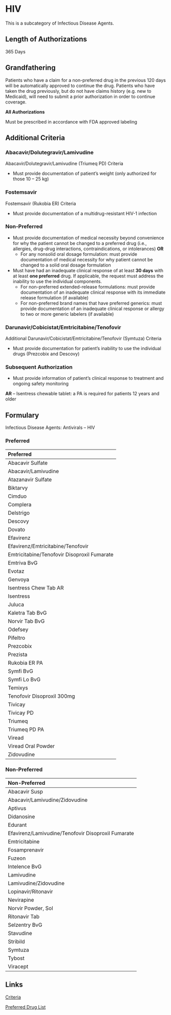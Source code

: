# HIV

This is a subcategory of Infectious Disease Agents.

## Length of Authorizations

365 Days

## Grandfathering

Patients who have a claim for a non-preferred drug in the previous 120 days will be automatically approved to continue the drug. Patients who have taken the drug previously, but do not have claims history (e.g. new to Medicaid), will need to submit a prior authorization in order to continue coverage.

**All Authorizations**

Must be prescribed in accordance with FDA approved labeling

## Additional Criteria

### Abacavir/Dolutegravir/Lamivudine

Abacavir/Dolutegravir/Lamivudine (Triumeq PD) Criteria

-   Must provide documentation of patient’s weight (only authorized for those 10 – 25 kg)

### Fostemsavir

Fostemsavir (Rukobia ER) Criteria

-   Must provide documentation of a multidrug-resistant HIV-1 infection

### Non-Preferred

-   Must provide documentation of medical necessity beyond convenience for why the patient cannot be changed to a preferred drug (i.e., allergies, drug-drug interactions, contraindications, or intolerances) **OR**
    -   For any nonsolid oral dosage formulation: must provide documentation of medical necessity for why patient cannot be changed to a solid oral dosage formulation
-   Must have had an inadequate clinical response of at least **30 days** with at least **one preferred** drug. If applicable, the request must address the inability to use the individual components.
    -   For non-preferred extended-release formulations: must provide documentation of an inadequate clinical response with its immediate release formulation (if available)
    -   For non-preferred brand names that have preferred generics: must provide documentation of an inadequate clinical response or allergy to two or more generic labelers (if available)

### Darunavir/Cobicistat/Emtricitabine/Tenofovir

Additional Darunavir/Cobicistat/Emtricitabine/Tenofovir (Symtuza) Criteria

-   Must provide documentation for patient’s inability to use the individual drugs (Prezcobix and Descovy)

### Subsequent Authorization

-   Must provide information of patient’s clinical response to treatment and ongoing safety monitoring

**AR** – Isentress chewable tablet: a PA is required for patients 12 years and older

## Formulary

Infectious Disease Agents: Antivirals – HIV

### Preferred

| Preferred                                   |
| :------------------------------------------ |
| Abacavir Sulfate                            |
| Abacavir/Lamivudine                         |
| Atazanavir Sulfate                          |
| Biktarvy                                    |
| Cimduo                                      |
| Complera                                    |
| Delstrigo                                   |
| Descovy                                     |
| Dovato                                      |
| Efavirenz                                   |
| Efavirenz/Emtricitabine/Tenofovir           |
| Emtricitabine/Tenofovir Disoproxil Fumarate |
| Emtriva BvG                                 |
| Evotaz                                      |
| Genvoya                                     |
| Isentress Chew Tab AR                       |
| Isentress                                   |
| Juluca                                      |
| Kaletra Tab BvG                             |
| Norvir Tab BvG                              |
| Odefsey                                     |
| Pifeltro                                    |
| Prezcobix                                   |
| Prezista                                    |
| Rukobia ER PA                               |
| Symfi BvG                                   |
| Symfi Lo BvG                                |
| Temixys                                     |
| Tenofovir Disoproxil 300mg                  |
| Tivicay                                     |
| Tivicay PD                                  |
| Triumeq                                     |
| Triumeq PD PA                               |
| Viread                                      |
| Viread Oral Powder                          |
| Zidovudine                                  |

### Non-Preferred

| Non-Preferred                                      |
| :------------------------------------------------- |
| Abacavir Susp                                      |
| Abacavir/Lamivudine/Zidovudine                     |
| Aptivus                                            |
| Didanosine                                         |
| Edurant                                            |
| Efavirenz/Lamivudine/Tenofovir Disoproxil Fumarate |
| Emtricitabine                                      |
| Fosamprenavir                                      |
| Fuzeon                                             |
| Intelence BvG                                      |
| Lamivudine                                         |
| Lamivudine/Zidovudine                              |
| Lopinavir/Ritonavir                                |
| Nevirapine                                         |
| Norvir Powder, Sol                                 |
| Ritonavir Tab                                      |
| Selzentry BvG                                      |
| Stavudine                                          |
| Stribild                                           |
| Symtuza                                            |
| Tybost                                             |
| Viracept                                           |

## Links

[Criteria](https://pharmacy.medicaid.ohio.gov/sites/default/files/20221001_UPDL_Criteria_APPROVED.pdf#page=81)

[Preferred Drug List](https://pharmacy.medicaid.ohio.gov/sites/default/files/20221001_UPDL_APPROVED_.pdf#page=27)
